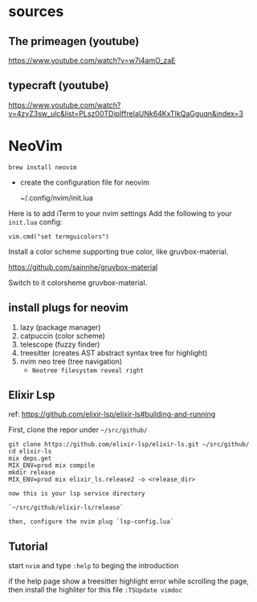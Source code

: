 
# sources

## The primeagen (youtube)

https://www.youtube.com/watch?v=w7i4amO_zaE

## typecraft (youtube)

https://www.youtube.com/watch?v=4zyZ3sw_ulc&list=PLsz00TDipIffreIaUNk64KxTIkQaGguqn&index=3

# NeoVim

    brew install neovim

- create the configuration file for neovim

    ~/.config/nvim/init.lua

Here is to add iTerm to your nvim settings
Add the following to your `init.lua` config:

`vim.cmd("set termguicolors")`

Install a color scheme supporting true color, like gruvbox-material.

https://github.com/sainnhe/gruvbox-material

Switch to it colorsheme gruvbox-material.

## install plugs for neovim

 1. lazy (package manager)
 2. catpuccin (color scheme)
 3. telescope (fuzzy finder)
 4. treesitter (creates AST abstract syntax tree for highlight)
 5. nvim neo tree (tree navigation)
    - `Neotree filesystem reveal right`

## Elixir Lsp

ref: https://github.com/elixir-lsp/elixir-ls#building-and-running

First, clone the repor under `~/src/github/` 

    git clone https://github.com/elixir-lsp/elixir-ls.git ~/src/github/
    cd elixir-ls
    mix deps.get
    MIX_ENV=prod mix compile
    mkdir release
    MIX_ENV=prod mix elixir_ls.release2 -o <release_dir>

    now this is your lsp service directory 

    `~/src/github/elixir-ls/release`

    then, configure the nvim plug `lsp-config.lua`

## Tutorial

start `nvim` and type `:help` to beging the introduction

if the help page show a treesitter highlight error while scrolling the page, then install the highliter for this file `:TSUpdate vimdoc`
